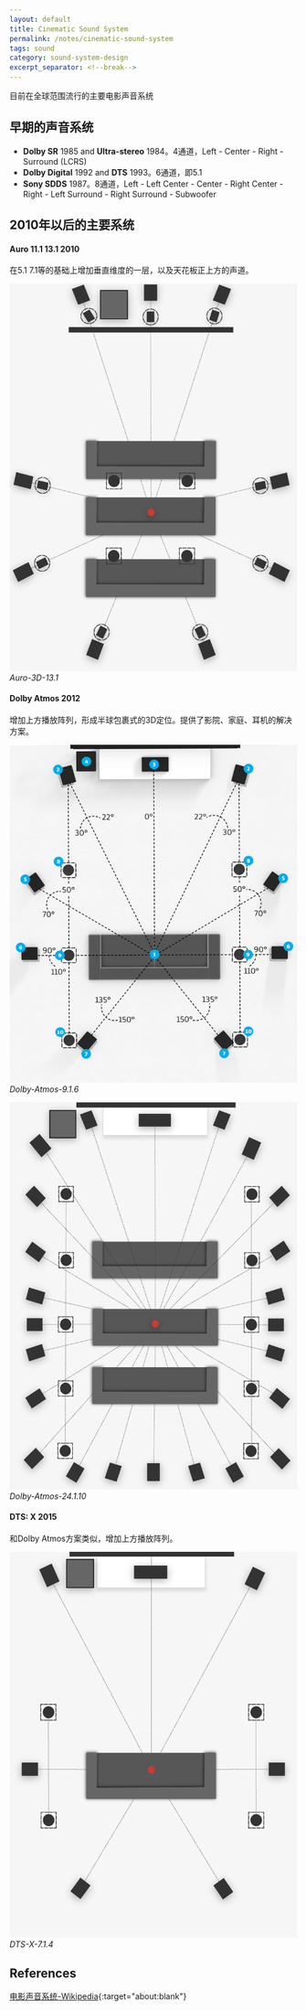 ```yaml
---
layout: default
title: Cinematic Sound System
permalink: /notes/cinematic-sound-system
tags: sound
category: sound-system-design
excerpt_separator: <!--break-->
---
```


目前在全球范围流行的主要电影声音系统
<!--break-->

## 早期的声音系统

* **Dolby SR** 1985 and **Ultra-stereo** 1984。4通道，Left - Center - Right - Surround (LCRS)
* **Dolby Digital** 1992 and **DTS** 1993。6通道，即5.1
* **Sony SDDS** 1987。8通道，Left - Left Center - Center - Right Center - Right - Left Surround - Right Surround - Subwoofer

## 2010年以后的主要系统   

#### Auro 11.1 13.1 2010

在5.1 7.1等的基础上增加垂直维度的一层，以及天花板正上方的声道。

![Auro-3D-13.1](\assets\images\AURO-3D-13.1.png)  
*Auro-3D-13.1*  

#### Dolby Atmos 2012

增加上方播放阵列，形成半球包裹式的3D定位。提供了影院、家庭、耳机的解决方案。

![Dolby-Atmos-9.1.6](\assets\images\Dolby-Atmos-9.1.6.png)  
*Dolby-Atmos-9.1.6*  

![Dolby-Atmos-24.1.10](\assets\images\Dolby-Atmos-24.1.10.png)  
*Dolby-Atmos-24.1.10*  

#### DTS: X 2015

和Dolby Atmos方案类似，增加上方播放阵列。

![DTS-X-7.1.4](\assets\images\DTS-X-7.1.4.png)  
*DTS-X-7.1.4*  

## References

[电影声音系统-Wikipedia](https://en.wikipedia.org/wiki/List_of_film_sound_systems){:target="about:blank"}  